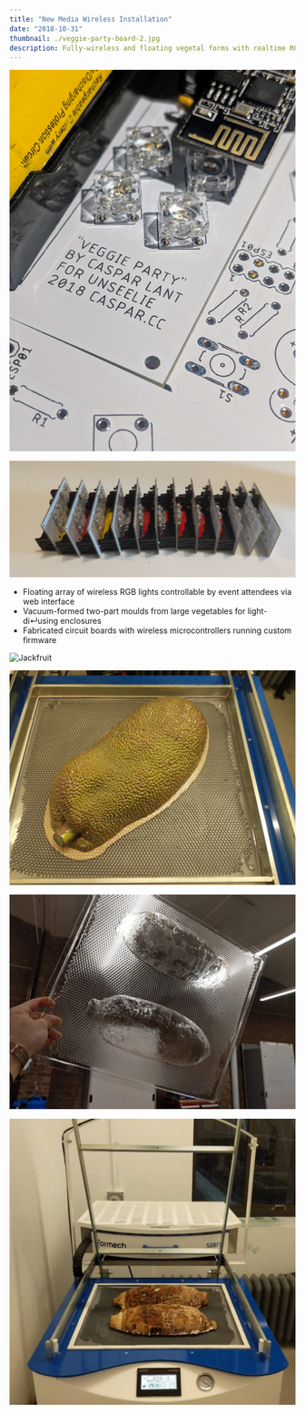 ```yaml
---
title: "New Media Wireless Installation"
date: "2018-10-31"
thumbnail: ./veggie-party-board-2.jpg
description: Fully-wireless and floating vegetal forms with realtime RGB LED control via webserver.
---
```


<div class="kg-card kg-image-card">

![Board](./veggie-party-board-2.jpg)

</div>

<div class="kg-card kg-image-card">

![Board](./veggie-party-board-3.jpg)

</div>

- Floating array of wireless RGB lights controllable by event attendees via web interface
- Vacuum-formed two-part moulds from large vegetables for light-di↵using enclosures
- Fabricated circuit boards with wireless microcontrollers running custom firmware

<div class="kg-card kg-image-card">

![Jackfruit](./veggie-party-jackfruit-1.jpg "Jackfruit")

</div>

<div class="kg-card kg-image-card">

![Jackfruit](./veggie-party-jackfruit-2.jpg "Jackfruit")

</div>

<!-- **jackfruit** -->

<div class="kg-card kg-image-card">

![yuca](./veggie-party-taro-1.jpg "Taro")

</div>

<div class="kg-card kg-image-card">

![yuca](./veggie-party-taro-2.jpg "Taro")

</div>

<!-- **yuca** -->

<div class="kg-card kg-width-wide">

<!-- |||
|-|-|
|![yuca](./veggie-party-jackfruit-1.jpg)    |![yuca](./veggie-party-jackfruit-2.jpg)|
|![yuca](./veggie-party-yuca-1.jpg)|![yuca](./veggie-party-yuca-2.jpg)| -->

</div>

<!-- <figure class="kg-card kg-gallery-card">
    <div class="kg-gallery-container">
        <div class="kg-gallery-row">
            <div class="kg-gallery-image">
                <img src="veggie-party-jackfruit-1.jpg"></img>
            </div>
             <div class="kg-gallery-image">
                <img src="veggie-party-jackfruit-2.jpg"></img>
            </div>
        </div>
        <div class="kg-gallery-row">
          <div class="kg-gallery-image">
                <img src="veggie-party-yuca-1.jpg"/>
          </div>
            <div class="kg-gallery-image">
                <img src="veggie-party-yuca-2.jpg"/>
            </div>
        </div>
    </div>
</figure> -->
